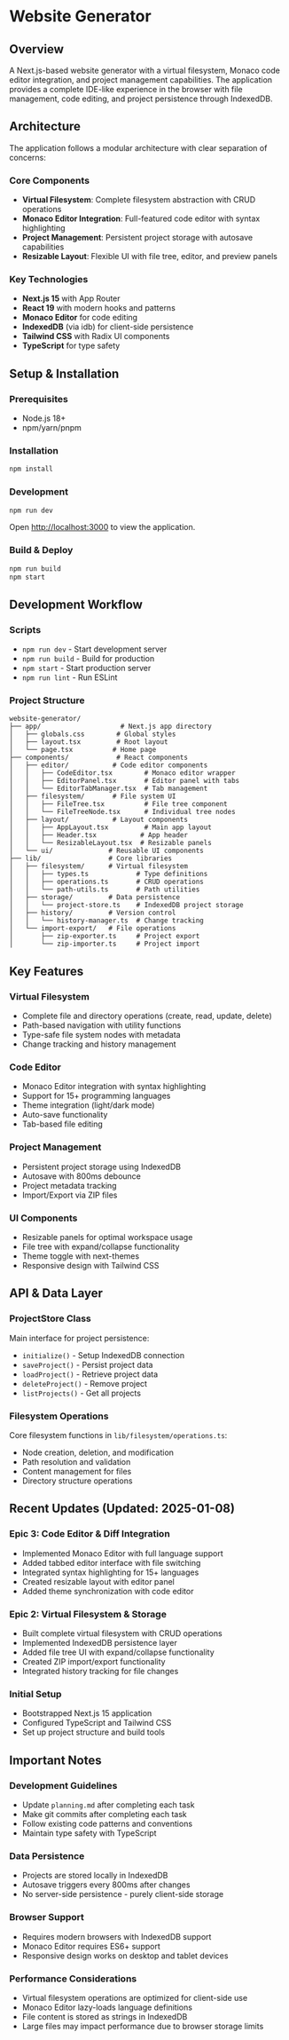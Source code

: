 # Website Generator

## Overview
A Next.js-based website generator with a virtual filesystem, Monaco code editor integration, and project management capabilities. The application provides a complete IDE-like experience in the browser with file management, code editing, and project persistence through IndexedDB.

## Architecture
The application follows a modular architecture with clear separation of concerns:

### Core Components
- **Virtual Filesystem**: Complete filesystem abstraction with CRUD operations
- **Monaco Editor Integration**: Full-featured code editor with syntax highlighting
- **Project Management**: Persistent project storage with autosave capabilities
- **Resizable Layout**: Flexible UI with file tree, editor, and preview panels

### Key Technologies
- **Next.js 15** with App Router
- **React 19** with modern hooks and patterns
- **Monaco Editor** for code editing
- **IndexedDB** (via idb) for client-side persistence  
- **Tailwind CSS** with Radix UI components
- **TypeScript** for type safety

## Setup & Installation

### Prerequisites
- Node.js 18+ 
- npm/yarn/pnpm

### Installation
```bash
npm install
```

### Development
```bash
npm run dev
```
Open [http://localhost:3000](http://localhost:3000) to view the application.

### Build & Deploy
```bash
npm run build
npm start
```

## Development Workflow

### Scripts
- `npm run dev` - Start development server
- `npm run build` - Build for production
- `npm start` - Start production server
- `npm run lint` - Run ESLint

### Project Structure
```
website-generator/
├── app/                    # Next.js app directory
│   ├── globals.css        # Global styles
│   ├── layout.tsx         # Root layout
│   └── page.tsx          # Home page
├── components/            # React components
│   ├── editor/           # Code editor components
│   │   ├── CodeEditor.tsx        # Monaco editor wrapper
│   │   ├── EditorPanel.tsx       # Editor panel with tabs
│   │   └── EditorTabManager.tsx  # Tab management
│   ├── filesystem/       # File system UI
│   │   ├── FileTree.tsx          # File tree component
│   │   └── FileTreeNode.tsx      # Individual tree nodes
│   ├── layout/           # Layout components
│   │   ├── AppLayout.tsx         # Main app layout
│   │   ├── Header.tsx           # App header
│   │   └── ResizableLayout.tsx  # Resizable panels
│   └── ui/              # Reusable UI components
├── lib/                 # Core libraries
│   ├── filesystem/      # Virtual filesystem
│   │   ├── types.ts            # Type definitions
│   │   ├── operations.ts       # CRUD operations
│   │   └── path-utils.ts       # Path utilities
│   ├── storage/         # Data persistence
│   │   └── project-store.ts    # IndexedDB project storage
│   ├── history/         # Version control
│   │   └── history-manager.ts  # Change tracking
│   └── import-export/   # File operations
│       ├── zip-exporter.ts     # Project export
│       └── zip-importer.ts     # Project import
```

## Key Features

### Virtual Filesystem
- Complete file and directory operations (create, read, update, delete)
- Path-based navigation with utility functions
- Type-safe file system nodes with metadata
- Change tracking and history management

### Code Editor
- Monaco Editor integration with syntax highlighting
- Support for 15+ programming languages
- Theme integration (light/dark mode)
- Auto-save functionality
- Tab-based file editing

### Project Management
- Persistent project storage using IndexedDB
- Autosave with 800ms debounce
- Project metadata tracking
- Import/Export via ZIP files

### UI Components
- Resizable panels for optimal workspace usage
- File tree with expand/collapse functionality
- Theme toggle with next-themes
- Responsive design with Tailwind CSS

## API & Data Layer

### ProjectStore Class
Main interface for project persistence:
- `initialize()` - Setup IndexedDB connection
- `saveProject()` - Persist project data
- `loadProject()` - Retrieve project data
- `deleteProject()` - Remove project
- `listProjects()` - Get all projects

### Filesystem Operations
Core filesystem functions in `lib/filesystem/operations.ts`:
- Node creation, deletion, and modification
- Path resolution and validation
- Content management for files
- Directory structure operations

## Recent Updates (Updated: 2025-01-08)

### Epic 3: Code Editor & Diff Integration
- Implemented Monaco Editor with full language support
- Added tabbed editor interface with file switching
- Integrated syntax highlighting for 15+ languages
- Created resizable layout with editor panel
- Added theme synchronization with code editor

### Epic 2: Virtual Filesystem & Storage  
- Built complete virtual filesystem with CRUD operations
- Implemented IndexedDB persistence layer
- Added file tree UI with expand/collapse functionality
- Created ZIP import/export functionality
- Integrated history tracking for file changes

### Initial Setup
- Bootstrapped Next.js 15 application
- Configured TypeScript and Tailwind CSS
- Set up project structure and build tools

## Important Notes

### Development Guidelines
- Update `planning.md` after completing each task
- Make git commits after completing each task
- Follow existing code patterns and conventions
- Maintain type safety with TypeScript

### Data Persistence
- Projects are stored locally in IndexedDB
- Autosave triggers every 800ms after changes
- No server-side persistence - purely client-side storage

### Browser Support
- Requires modern browsers with IndexedDB support
- Monaco Editor requires ES6+ support
- Responsive design works on desktop and tablet devices

### Performance Considerations  
- Virtual filesystem operations are optimized for client-side use
- Monaco Editor lazy-loads language definitions
- File content is stored as strings in IndexedDB
- Large files may impact performance due to browser storage limits